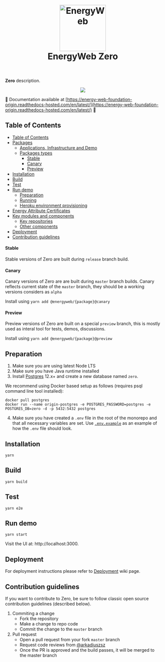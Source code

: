 <h1 align="center">
  <br>
  <a href="https://www.energyweb.org/"><img src="https://www.energyweb.org/wp-content/uploads/2019/04/logo-brand.png" alt="EnergyWeb" width="150"></a>
  <br>
  EnergyWeb Zero
  <br>
  <br>
</h1>

**Zero** description.

<p align="center">
  <img src="https:s//github.com/energywebfoundation/origin/actions/workflows/deploy-master.yml/badge.svg" />
</p>

:construction: Documentation available at [https://energy-web-foundation-origin.readthedocs-hosted.com/en/latest/](https://energy-web-foundation-origin.readthedocs-hosted.com/en/latest/) :construction:

## Table of Contents

-   [Table of Contents](#table-of-contents)
-   [Packages](#packages)
    -   [Applications, Infrastructure and Demo](#applications-infrastructure-and-demo)
    -   [Packages types](#packages-types)
        -   [Stable](#stable)
        -   [Canary](#canary)
        -   [Preview](#preview)
-   [Installation](#installation)
-   [Build](#build)
-   [Test](#test)
-   [Run demo](#run-demo)
    -   [Preparation](#preparation)
    -   [Running](#running)
    -   [Heroku environment provisioning](#heroku-environment-provisioning)
-   [Energy Attribute Certificates](#energy-attribute-certificates)
-   [Key modules and components](#key-modules-and-components)
    -   [Key repositories](#key-repositories)
    -   [Other components](#other-components)
-   [Deployment](#deployment)
-   [Contribution guidelines](#contribution-guidelines)



#### Stable

Stable versions of Zero are built during `release` branch build.

#### Canary

Canary versions of Zero are are built during `master` branch builds. Canary reflects current state of the `master` branch, they should be a working versions considers as `alpha`

Install using `yarn add @energyweb/{package}@canary`

#### Preview

Preview versions of  Zero are built on a special `preview` branch, this is mostly used as interal tool for tests, demos, discussions.

Install using `yarn add @energyweb/{package}@preview`

## Preparation

1. Make sure you are using latest Node LTS 
2. Make sure you have Java runtime installed
3. Install [Postgres](https://www.postgresql.org/download/) 12.x+ and create a new database named `zero`.

We recommend using Docker based setup as follows (requires psql command line tool installed):

```
docker pull postgres
docker run --name origin-postgres -e POSTGRES_PASSWORD=postgres -e POSTGRES_DB=zero -d -p 5432:5432 postgres
```

4. Make sure you have created a `.env` file in the root of the monorepo and that all necessary variables are set.
   Use [`.env.example`](.env.example) as an example of how the `.env` file should look.

## Installation

```shell
yarn
```

## Build

```shell
yarn build
```

## Test

```shell
yarn e2e
```

## Run demo
```shell
yarn start
```

Visit the UI at: http://localhost:3000.


## Deployment

For deployment instructions please refer to [Deployment](https://github.com/energywebfoundation/origin/wiki/Zero-Deployment) wiki page.

## Contribution guidelines

If you want to contribute to Zero, be sure to follow classic open source contribution guidelines (described below).

1. Commiting a change
    - Fork the repository
    - Make a change to repo code
    - Commit the change to the `master` branch
2. Pull request
    - Open a pull request from your fork `master` branch
    - Request code reviews from [@arkadiuszsz](https://github.com/arkadiuszsz)
    - Once the PR is approved and the build passes, it will be merged to the master branch
